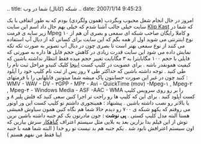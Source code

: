 .. title: شبکه (کانال) شما در وب .. date: 2007/1/14 9:45:23

امروز در حال انجام شغل محبوب وبگردب (همون ولگردی) بودم که به طور اتفاقی
با یک سایت خیلی جالب آشنا شدم که خیلی بهم حال داد اسم این سایت [Klip
Kast](http://72.129.74.4/klipkast/?) که شما در زیر سایه ی فرمت Mpeg ۱۰ و
کاملا رایگان صاحب شبکه ای سمعی و بصری آن هم از نوع اینترنتی می شوید اول
از همه بگم که این سایت برای کسانی که از دیال آپ استفاده می کنند از نوع
سمعی بهتر است تا بصری چون در دیال آپ تصویر به صورت تکه تکه نمایش داده می
شود این سایت قدرت زیادی در کاهش حجم فایل ها داره به صورتی که فایلی با
حجم ۱۰۰ مگابایترا به ۳ مگابایت تغییر حجم میده فقط انتظار نداشته باشین که
کیفیت همونقدر باشه . برای عضویت در کلیپ کست
[اینجا](http://72.129.74.4/klipkast/?) کلیک کنیدو مراحل ثبت نام را طی
کنید . توجه داشته باشین که حداکثر طی ۷ روز پس از ثبت نام کلیپ خود را
آپلود کنید چون در غیر این صورت حسابتون پاک میشه شما میتونین فایلهایی را
با فرمتهای : WMV - WAV - DV - ۳GPP - MP۳ - Avi - QuickTime (mov) -Mpeg-۱
, Mpeg-۲ , Mpeg-۴ - Windows Media - ASF -AAC - WMA را بر رو روی سرویس
کلیپ کست آپلود کنید . برای این که کلیپ ها رو راحت تر اجرا کنین سعی کنید
که فلش پلیر ۸ و یا بالاتر رو نصب داشته باشین . پیشنهاد : همینجوری داشتم
تو کلیپ کست این ور اونور می روفتم که یکهو شبکه ی ۷۰۰ رو دیدم حالا شما هم
نگاه کنین همون سیاوش قمیشی هستا البته مدل کلیپ کستی . **پی نوشت :** جون
مادرتون یک کم جنبه داشته باشین نرین توش از این فیلم بدا بزارین بعد یه
بلایی مثل سیستم اعتراف [گناهکار](http://gonahkar.com/) سرش بیارین که اون
سیستم اعترافش نابود شد . یکم جنبه هم بد نیست تو رو خدا ( البته شما همه
با جنبه اینا فقط من نفهم هستم )
